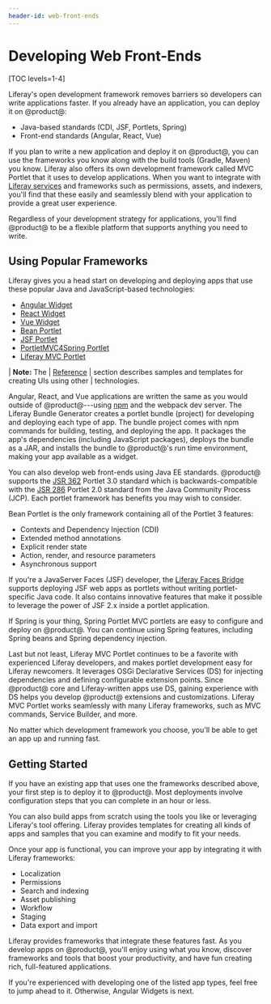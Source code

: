 ```yaml
---
header-id: web-front-ends
---
```


# Developing Web Front-Ends

[TOC levels=1-4]

Liferay's open development framework removes barriers so developers can write
applications faster. If you already have an application, you can deploy it on
@product@: 

- Java-based standards (CDI, JSF, Portlets, Spring)
- Front-end standards (Angular, React, Vue)

If you plan to write a new application and deploy it on @product@, you can use
the frameworks you know along with the build tools (Gradle, Maven) you know.
Liferay also offers its own development framework called MVC Portlet that it
uses to develop applications. When you want to integrate with 
[Liferay services](/docs/7-2/appdev/-/knowledge_base/a/services-development)
and frameworks such as permissions, assets, and indexers, you'll find that these
easily and seamlessly blend with your application to provide a great user
experience.

Regardless of your development strategy for applications, you'll find @product@
to be a flexible platform that supports anything you need to write. 

## Using Popular Frameworks

Liferay gives you a head start on developing and deploying apps that use these
popular Java and JavaScript-based technologies:

-   [Angular Widget](/docs/7-2/frameworks/-/knowledge_base/appdev/angular-widget)
-   [React Widget](/docs/7-2/frameworks/-/knowledge_base/appdev/react-widget) 
-   [Vue Widget](/docs/7-2/frameworks/-/knowledge_base/appdev/vue-widget)
-   [Bean Portlet](/docs/7-2/frameworks/-/knowledge_base/appdev/bean-portlet) 
-   [JSF Portlet](/docs/7-2/frameworks/-/knowledge_base/appdev/jsf-portlet)
-   [PortletMVC4Spring Portlet](/docs/7-2/frameworks/-/knowledge_base/appdev/portlet-mvc-for-spring-portletmvc4spring)
-   [Liferay MVC Portlet](/docs/7-2/frameworks/-/knowledge_base/appdev/liferay-mvc-portlet)

| **Note:** The
| [Reference](/docs/7-2/reference)
| section describes samples and templates for creating UIs using other 
| technologies. 

Angular, React, and Vue applications are written the same as you would outside of
@product@---using
[npm](https://www.npmjs.com/)
and the webpack dev server. The Liferay Bundle Generator creates a portlet
bundle (project) for developing and deploying each type of app. The bundle
project comes with npm commands for building, testing, and deploying the app. It
packages the app's dependencies (including JavaScript packages), deploys the
bundle as a JAR, and installs the bundle to @product@'s run time environment,
making your app available as a widget. 

You can also develop web front-ends using Java EE standards.
@product@ supports the
[JSR 362](https://jcp.org/en/jsr/detail?id=362)
Portlet 3.0 standard which is backwards-compatible with the
[JSR 286](http://jcp.org/en/jsr/detail?id=286)
Portlet 2.0 standard from the Java Community Process (JCP). Each portlet
framework has benefits you may wish to consider. 

Bean Portlet is the only framework containing all of the Portlet 3 features:

-   Contexts and Dependency Injection (CDI)
-   Extended method annotations
-   Explicit render state
-   Action, render, and resource parameters
-   Asynchronous support 

If you're a JavaServer Faces (JSF) developer, the
[Liferay Faces Bridge](/docs/7-1/reference/-/knowledge_base/reference/understanding-liferay-faces-bridge)
supports deploying JSF web apps as portlets without writing portlet-specific
Java code. It also contains innovative features that make it possible to
leverage the power of JSF 2.x inside a portlet application. 

If Spring is your thing, Spring Portlet MVC portlets are easy to configure and
deploy on @product@. You can continue using Spring features, including Spring
beans and Spring dependency injection. 

Last but not least, Liferay MVC Portlet continues to be a favorite with
experienced Liferay developers, and makes portlet development easy for Liferay
newcomers. It leverages OSGi Declarative Services (DS) for injecting
dependencies and defining configurable extension points. Since @product@ core
and Liferay-written apps use DS, gaining experience with DS helps you
develop @product@ extensions and customizations. Liferay MVC Portlet works
seamlessly with many Liferay frameworks, such as MVC commands, Service Builder,
and more. 

No matter which development framework you choose, you'll be able to get an app
up and running fast. 

## Getting Started

If you have an existing app that uses one the frameworks described above, your
first step is to deploy it to @product@. Most deployments involve configuration
steps that you can complete in an hour or less. 

You can also build apps from scratch using the tools you like or leveraging
Liferay's tool offering. Liferay provides templates for creating all kinds of
apps and samples that you can examine and modify to fit your needs. 

Once your app is functional, you can improve your app by integrating it with
Liferay frameworks: 

-   Localization
-   Permissions
-   Search and indexing
-   Asset publishing
-   Workflow
-   Staging
-   Data export and import

Liferay provides frameworks that integrate these features fast. As you develop
apps on @product@, you'll enjoy using what you know, discover frameworks and
tools that boost your productivity, and have fun creating rich, full-featured
applications. 

If you're experienced with developing one of the listed app types, feel free to
jump ahead to it. Otherwise, Angular Widgets is next. 

